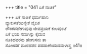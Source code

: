 +++
title = "041 ಏಕೆ ನಾಚಿಕೆ"

+++
ಏಕೆ ನಾಚಿಕೆ ಧರ್ಮಹಾನಿ  
ವ್ಯಾಕುಳತೆಯಿನ್ನೇಕೆ ವೈದಿಕ  
ಲೌಕಿಕವದೇಗುವುವು ಜೀವವ್ರಯಕೆ ಕುಲವುಂಟೆ  
ಏಕೆ ಭಯ ನಮಗಿನ್ನು ಕೈದುವ  
ನೂಕಿದವರನು ಹೆಂಗುಸನು ತಾ  
ಸೋಕಿದರೆ ಮುರಹರನ ಪದದಾಣೆಂದುದಮಳಾಸ್ತ್ರ     ॥41॥